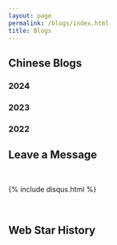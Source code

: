 ```yaml
---
layout: page
permalink: /blogs/index.html
title: Blogs
---
```


## Chinese Blogs

### 2024



### 2023


### 2022




### 


## Leave a Message

<br>

{% include disqus.html %} 

<br>

## Web Star History



